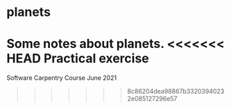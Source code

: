 # planets
Some notes about planets.
<<<<<<< HEAD
Practical exercise
=======
Software Carpentry Course June 2021
>>>>>>> 8c86204dea98867b33203940232e085127296e57
